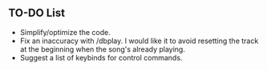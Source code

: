## TO-DO List

- Simplify/optimize the code.
- Fix an inaccuracy with /dbplay. I would like it to avoid resetting the track at the beginning when the song's already playing.
- Suggest a list of keybinds for control commands.

